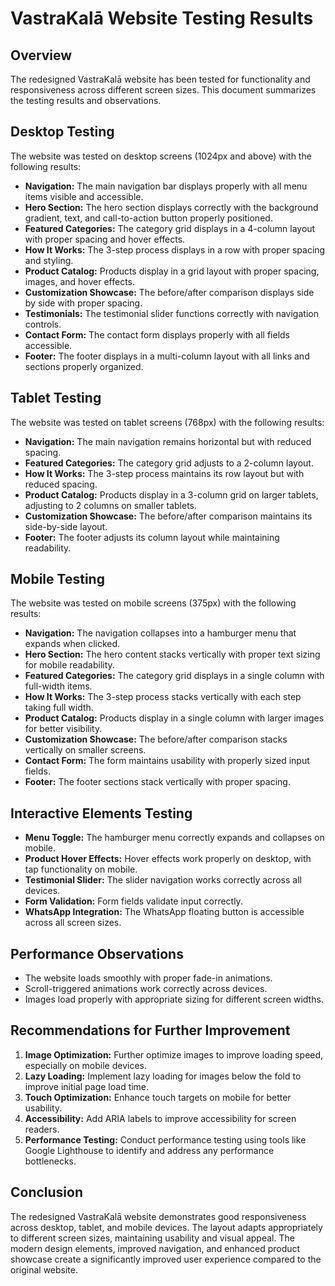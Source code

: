 # VastraKalā Website Testing Results

## Overview

The redesigned VastraKalā website has been tested for functionality and responsiveness across different screen sizes. This document summarizes the testing results and observations.

## Desktop Testing

The website was tested on desktop screens (1024px and above) with the following results:

- **Navigation:** The main navigation bar displays properly with all menu items visible and accessible.
- **Hero Section:** The hero section displays correctly with the background gradient, text, and call-to-action button properly positioned.
- **Featured Categories:** The category grid displays in a 4-column layout with proper spacing and hover effects.
- **How It Works:** The 3-step process displays in a row with proper spacing and styling.
- **Product Catalog:** Products display in a grid layout with proper spacing, images, and hover effects.
- **Customization Showcase:** The before/after comparison displays side by side with proper spacing.
- **Testimonials:** The testimonial slider functions correctly with navigation controls.
- **Contact Form:** The contact form displays properly with all fields accessible.
- **Footer:** The footer displays in a multi-column layout with all links and sections properly organized.

## Tablet Testing

The website was tested on tablet screens (768px) with the following results:

- **Navigation:** The main navigation remains horizontal but with reduced spacing.
- **Featured Categories:** The category grid adjusts to a 2-column layout.
- **How It Works:** The 3-step process maintains its row layout but with reduced spacing.
- **Product Catalog:** Products display in a 3-column grid on larger tablets, adjusting to 2 columns on smaller tablets.
- **Customization Showcase:** The before/after comparison maintains its side-by-side layout.
- **Footer:** The footer adjusts its column layout while maintaining readability.

## Mobile Testing

The website was tested on mobile screens (375px) with the following results:

- **Navigation:** The navigation collapses into a hamburger menu that expands when clicked.
- **Hero Section:** The hero content stacks vertically with proper text sizing for mobile readability.
- **Featured Categories:** The category grid displays in a single column with full-width items.
- **How It Works:** The 3-step process stacks vertically with each step taking full width.
- **Product Catalog:** Products display in a single column with larger images for better visibility.
- **Customization Showcase:** The before/after comparison stacks vertically on smaller screens.
- **Contact Form:** The form maintains usability with properly sized input fields.
- **Footer:** The footer sections stack vertically with proper spacing.

## Interactive Elements Testing

- **Menu Toggle:** The hamburger menu correctly expands and collapses on mobile.
- **Product Hover Effects:** Hover effects work properly on desktop, with tap functionality on mobile.
- **Testimonial Slider:** The slider navigation works correctly across all devices.
- **Form Validation:** Form fields validate input correctly.
- **WhatsApp Integration:** The WhatsApp floating button is accessible across all screen sizes.

## Performance Observations

- The website loads smoothly with proper fade-in animations.
- Scroll-triggered animations work correctly across devices.
- Images load properly with appropriate sizing for different screen widths.

## Recommendations for Further Improvement

1. **Image Optimization:** Further optimize images to improve loading speed, especially on mobile devices.
2. **Lazy Loading:** Implement lazy loading for images below the fold to improve initial page load time.
3. **Touch Optimization:** Enhance touch targets on mobile for better usability.
4. **Accessibility:** Add ARIA labels to improve accessibility for screen readers.
5. **Performance Testing:** Conduct performance testing using tools like Google Lighthouse to identify and address any performance bottlenecks.

## Conclusion

The redesigned VastraKalā website demonstrates good responsiveness across desktop, tablet, and mobile devices. The layout adapts appropriately to different screen sizes, maintaining usability and visual appeal. The modern design elements, improved navigation, and enhanced product showcase create a significantly improved user experience compared to the original website.

